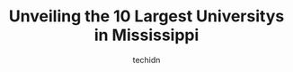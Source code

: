 ---
layout: ampstory
image: https://i0.wp.com/paketmu.com/wp-content/uploads/2023/06/mississippi-state-university-0-in-mississippi-1686370552.jpeg?resize=640,853
author: techidn
featured: false
description: Explore the diverse University scene in Mississippi, home to an incredible selection of 10 establishments catering to every taste. Whether youre in search of iconic favorites or undiscovere
title: Unveiling the 10 Largest Universitys in Mississippi
cover:
   title: Unveiling the 10 Largest Universitys in Mississippi
   subtitle: RICKPATE
   background: https://paketmu.com/wp-content/uploads/2023/06/mississippi-state-university-0-in-mississippi-1686370552.jpeg

pages: 
 - layout: thirds
   top: <h1>#1 Mississippi State University</h1>
   bottom: "<p>One of the best college campuses out there! I went there for graduate school (for geosciences) and highly recommend the university! The sports are entertaining (especiall</p>"
   background: https://paketmu.com/wp-content/uploads/2023/06/mississippi-state-university-1-in-mississippi-1686370553.png
   backgroundblur: true
 - layout: thirds
   top: <h1>#2 Alcorn State University</h1>
   bottom: "<p>Situated in rural Southwest Mississippi, Alcorn State University is truly an Academic Resort.  The campus itself is beautiful!  Rolling hills, beautiful landscape, and </p>"
   background: https://paketmu.com/wp-content/uploads/2023/06/mississippi-state-university-2-in-mississippi-1686370555.jpeg
   cta:
      link: https://paketmu.com/unveiling-the-10-largest-universitys-in-mississippi/
      text: Unveiling the 10 Largest Universitys in Mississippi
 - layout: thirds
   top: <h1>#3 University of Mississippi</h1>
   bottom: "<p>Beautiful campus. Great faculty. Respectful students. I had a great time in Oxford. The buildings are nice, following a similar facade, and the grounds are always in such</p>"
   background: https://paketmu.com/wp-content/uploads/2023/06/mississippi-state-university-3-in-mississippi-1686370556.png
   cta:
      link: https://paketmu.com/unveiling-the-10-largest-universitys-in-mississippi/
      text: Unveiling the 10 Largest Universitys in Mississippi
 - layout: thirds
   top: <h1>#4 Mississippi Valley State University</h1>
   bottom: "<p>14000 US-82, Itta Bena, MS 38941, United States</p>"
   background: https://images.unsplash.com/photo-1484589065579-248aad0d8b13?ixlib=rb-4.0.3&ixid=MnwxMjA3fDB8MHxwaG90by1wYWdlfHx8fGVufDB8fHx8&auto=format&fit=crop&w=640&h=853&q=80
   cta:
      link: https://paketmu.com/unveiling-the-10-largest-universitys-in-mississippi/
      text: Unveiling the 10 Largest Universitys in Mississippi
 - layout: thirds
   top: <h1>#5 Mississippi College</h1>
   bottom: "<p>200 S Capitol St, Clinton, MS 39056, United States</p>"
   background: https://images.unsplash.com/photo-1608411404720-c8f0417bcdba?ixlib=rb-4.0.3&ixid=MnwxMjA3fDB8MHxwaG90by1wYWdlfHx8fGVufDB8fHx8&auto=format&fit=crop&w=640&h=853&q=80
   cta:
      link: https://paketmu.com/unveiling-the-10-largest-universitys-in-mississippi/
      text: Unveiling the 10 Largest Universitys in Mississippi
 - layout: thirds
   top: <h1>#6 The University of Southern Mississippi</h1>
   bottom: "<p>118 College Dr, Hattiesburg, MS 39406, United States</p>"
   background: https://plus.unsplash.com/premium_photo-1664640458616-3c74f8cb4589?ixlib=rb-4.0.3&ixid=MnwxMjA3fDB8MHxwaG90by1wYWdlfHx8fGVufDB8fHx8&auto=format&fit=crop&w=640&h=853&q=80
   cta:
      link: https://paketmu.com/unveiling-the-10-largest-universitys-in-mississippi/
      text: Unveiling the 10 Largest Universitys in Mississippi
 - layout: thirds
   top: <h1>#7 Mississippi University for Women</h1>
   bottom: "<p>1100 College St, Columbus, MS 39701, United States</p>"
   background: https://images.unsplash.com/photo-1591393223703-56fe1347ac62?ixlib=rb-4.0.3&ixid=MnwxMjA3fDB8MHxwaG90by1wYWdlfHx8fGVufDB8fHx8&auto=format&fit=crop&w=640&h=853&q=80
   cta:
      link: https://paketmu.com/unveiling-the-10-largest-universitys-in-mississippi/
      text: Unveiling the 10 Largest Universitys in Mississippi
 - layout: thirds
   middle: Continue reading...
   background: https://images.unsplash.com/photo-1553949345-eb786bb3f7ba?ixlib=rb-4.0.3&ixid=MnwxMjA3fDB8MHxwaG90by1wYWdlfHx8fGVufDB8fHx8&auto=format&fit=crop&w=640&h=853&q=80
   cta:
      link: https://paketmu.com/unveiling-the-10-largest-universitys-in-mississippi/
      text: Unveiling the 10 Largest Universitys in Mississippi
      
---